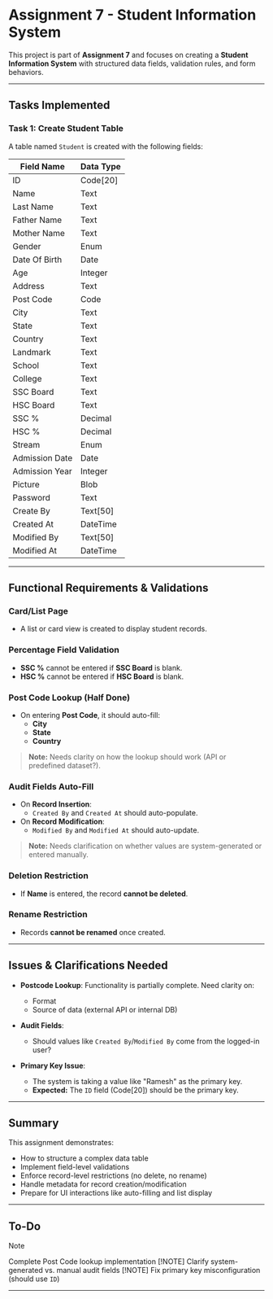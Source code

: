 # Assignment 7 - Student Information System

This project is part of **Assignment 7** and focuses on creating a **Student Information System** with structured data fields, validation rules, and form behaviors.

---

## Tasks Implemented

### Task 1: Create Student Table

A table named `Student` is created with the following fields:

| Field Name       | Data Type    |
|------------------|--------------|
| ID               | Code[20]     |
| Name             | Text         |
| Last Name        | Text         |
| Father Name      | Text         |
| Mother Name      | Text         |
| Gender           | Enum         |
| Date Of Birth    | Date         |
| Age              | Integer      |
| Address          | Text         |
| Post Code        | Code         |
| City             | Text         |
| State            | Text         |
| Country          | Text         |
| Landmark         | Text         |
| School           | Text         |
| College          | Text         |
| SSC Board        | Text         |
| HSC Board        | Text         |
| SSC %            | Decimal      |
| HSC %            | Decimal      |
| Stream           | Enum         |
| Admission Date   | Date         |
| Admission Year   | Integer      |
| Picture          | Blob         |
| Password         | Text         |
| Create By        | Text[50]     |
| Created At       | DateTime     |
| Modified By      | Text[50]     |
| Modified At      | DateTime     |

---

## Functional Requirements & Validations

### Card/List Page
- A list or card view is created to display student records.

### Percentage Field Validation
- **SSC %** cannot be entered if **SSC Board** is blank.
- **HSC %** cannot be entered if **HSC Board** is blank.

###  Post Code Lookup (Half Done)
- On entering **Post Code**, it should auto-fill:
  - **City**
  - **State**
  - **Country**

> **Note:** Needs clarity on how the lookup should work (API or predefined dataset?).

### Audit Fields Auto-Fill
- On **Record Insertion**:
  - `Created By` and `Created At` should auto-populate.
- On **Record Modification**:
  - `Modified By` and `Modified At` should auto-update.

> **Note:** Needs clarification on whether values are system-generated or entered manually.

### Deletion Restriction
- If **Name** is entered, the record **cannot be deleted**.

### Rename Restriction
- Records **cannot be renamed** once created.

---

## Issues & Clarifications Needed

- **Postcode Lookup**: Functionality is partially complete. Need clarity on:
  - Format
  - Source of data (external API or internal DB)

- **Audit Fields**:
  - Should values like `Created By`/`Modified By` come from the logged-in user?

- **Primary Key Issue**:
  - The system is taking a value like "Ramesh" as the primary key.
  - **Expected:** The `ID` field (Code[20]) should be the primary key.

---

## Summary

This assignment demonstrates:
- How to structure a complex data table
- Implement field-level validations
- Enforce record-level restrictions (no delete, no rename)
- Handle metadata for record creation/modification
- Prepare for UI interactions like auto-filling and list display

---

## To-Do
> [!NOTE]
> Complete Post Code lookup implementation
> [!NOTE]
> Clarify system-generated vs. manual audit fields
> [!NOTE]
> Fix primary key misconfiguration (should use `ID`)

---

